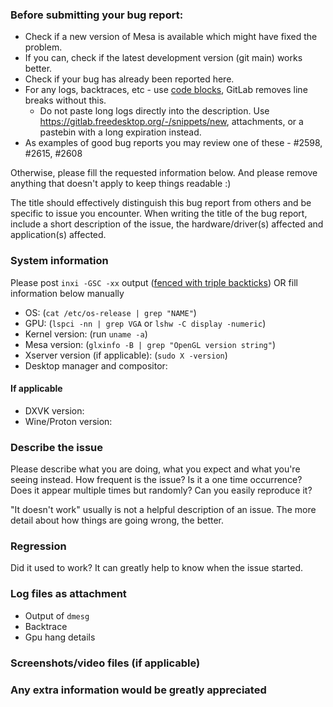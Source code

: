 ### Before submitting your bug report:
- Check if a new version of Mesa is available which might have fixed the problem.
- If you can, check if the latest development version (git main) works better.
- Check if your bug has already been reported here.
- For any logs, backtraces, etc - use [code blocks](https://docs.gitlab.com/user/markdown/#code-spans-and-blocks), GitLab removes line breaks without this.
   - Do not paste long logs directly into the description. Use https://gitlab.freedesktop.org/-/snippets/new, attachments, or a pastebin with a long expiration instead.
- As examples of good bug reports you may review one of these - #2598, #2615, #2608


Otherwise, please fill the requested information below.
And please remove anything that doesn't apply to keep things readable :)


The title should effectively distinguish this bug report from others and be specific to issue you encounter. When writing the title of the bug report, include a short description of the issue, the hardware/driver(s) affected and application(s) affected.


### System information

Please post `inxi -GSC -xx` output ([fenced with triple backticks](https://docs.gitlab.com/user/markdown/#code-spans-and-blocks)) OR fill information below manually


- OS: (`cat /etc/os-release | grep "NAME"`)
- GPU: (`lspci -nn | grep VGA` or `lshw -C display -numeric`)
- Kernel version: (run `uname -a`)
- Mesa version: (`glxinfo -B | grep "OpenGL version string"`)
- Xserver version (if applicable): (`sudo X -version`)
- Desktop manager and compositor:

#### If applicable
- DXVK version:
- Wine/Proton version:


### Describe the issue

Please describe what you are doing, what you expect and what you're
seeing instead.  How frequent is the issue? Is it a one time occurrence? Does it appear multiple times but randomly? Can you easily reproduce it?

"It doesn't work" usually is not a helpful description of an issue. 
The more detail about how things are going wrong, the better.


### Regression

Did it used to work? It can greatly help to know when the issue started.


### Log files as attachment
- Output of `dmesg`
- Backtrace
- Gpu hang details


### Screenshots/video files (if applicable)



### Any extra information would be greatly appreciated
